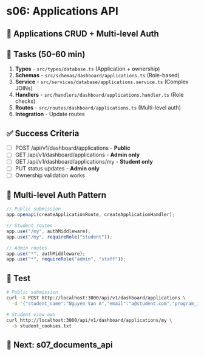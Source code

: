 # s06: Applications API

## 🎯 Applications CRUD + Multi-level Auth

## 🔧 Tasks (50-60 min)

1. **Types** - `src/types/database.ts` (Application + ownership)
2. **Schemas** - `src/schemas/dashboard/applications.ts` (Role-based)
3. **Service** - `src/services/database/applications.service.ts` (Complex JOINs)
4. **Handlers** - `src/handlers/dashboard/applications.handler.ts` (Role checks)
5. **Routes** - `src/routes/dashboard/applications.ts` (Multi-level auth)
6. **Integration** - Update routes

## ✅ Success Criteria
- [ ] POST /api/v1/dashboard/applications - **Public**
- [ ] GET /api/v1/dashboard/applications - **Admin only**
- [ ] GET /api/v1/dashboard/applications/my - **Student only**
- [ ] PUT status updates - **Admin only**
- [ ] Ownership validation works

## 🔐 Multi-level Auth Pattern
```typescript
// Public submission
app.openapi(createApplicationRoute, createApplicationHandler);

// Student routes
app.use("/my", authMiddleware);
app.use("/my", requireRole("student"));

// Admin routes
app.use("*", authMiddleware);
app.use("*", requireRole("admin", "staff"));
```

## 🧪 Test
```bash
# Public submission
curl -X POST http://localhost:3000/api/v1/dashboard/applications \
  -d '{"student_name":"Nguyen Van A","email":"a@student.com","program_id":"xxx"}'

# Student view own
curl http://localhost:3000/api/v1/dashboard/applications/my \
  -b student_cookies.txt
```

## 🚀 Next: s07_documents_api

